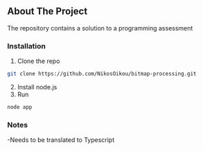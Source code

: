 ## About The Project

The repository contains a solution to a programming assessment

### Installation

1. Clone the repo
```sh
git clone https://github.com/NikosOikou/bitmap-processing.git
```
2. Install node.js
3. Run
```javascript
node app
```
### Notes

-Needs to be translated to Typescript